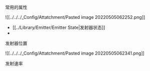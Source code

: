 常用的属性

![[../../../_Config/Attatchment/Pasted image 20220505062252.png]]


-  [[../Library/Emitter/Emitter State|发射器状态]] 
- 


发射器位置

![[../../../_Config/Attatchment/Pasted image 20220505062341.png]]

发射速率


